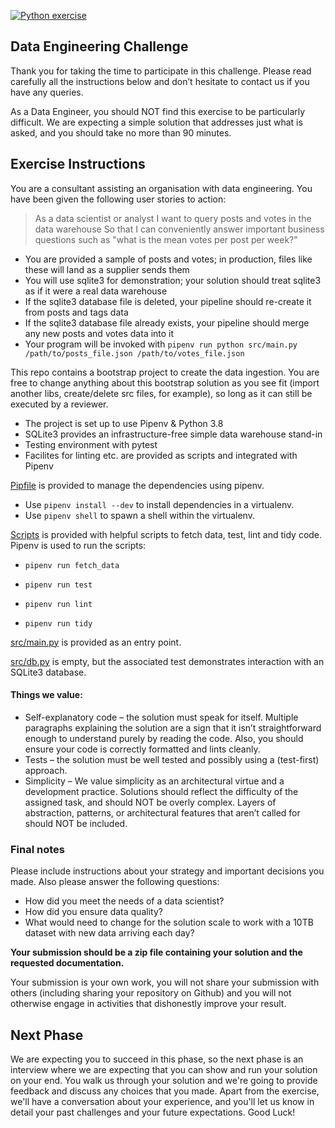 [![Python exercise](https://github.com/EqualExperts/data-engineering-exercise-python/actions/workflows/python-exercise.yml/badge.svg)](https://github.com/EqualExperts/data-studio-exercise-python-sql/actions/workflows/python-exercise.yml)
## Data Engineering Challenge
Thank you for taking the time to participate in this challenge. Please read carefully all the instructions below and don’t hesitate to contact us if you have any queries.

As a Data Engineer, you should NOT find this exercise to be particularly difficult. 
We are expecting a simple solution that addresses just what is asked, and you should take no more than 90 minutes.

## Exercise Instructions 

You are a consultant assisting an organisation with data engineering.
You have been given the following user stories to action:

> As a data scientist or analyst
> I want to query posts and votes in the data warehouse
> So that I can conveniently answer important business questions such as "what is the mean votes per post per week?"

- You are provided a sample of posts and votes; in production, files like these will land as a supplier sends them
- You will use sqlite3 for demonstration; your solution should treat sqlite3 as if it were a real data warehouse
- If the sqlite3 database file is deleted, your pipeline should re-create it from posts and tags data
- If the sqlite3 database file already exists, your pipeline should merge any new posts and votes data into it
- Your program will be invoked with `pipenv run python src/main.py /path/to/posts_file.json /path/to/votes_file.json`

This repo contains a bootstrap project to create the data ingestion.
You are free to change anything about this bootstrap solution as you see fit (import another libs, create/delete src files, for example), so long as it can still be executed by a reviewer.

- The project is set up to use Pipenv & Python 3.8
- SQLite3 provides an infrastructure-free simple data warehouse stand-in
- Testing environment with pytest
- Facilites for linting etc. are provided as scripts and integrated with Pipenv

[Pipfile](Pipfile) is provided to manage the dependencies using pipenv. 

  - Use `pipenv install --dev` to install dependencies in a virtualenv.
  - Use `pipenv shell` to spawn a shell within the virtualenv.

[Scripts](scripts) is provided with helpful scripts to fetch data, test, lint and tidy code. Pipenv is used to run the scripts: 

  - `pipenv run fetch_data`

  - `pipenv run test`

  - `pipenv run lint`

  - `pipenv run tidy`

[src/main.py](src/main.py) is provided as an entry point.

[src/db.py](src/db.py) is empty, but the associated test demonstrates interaction with an SQLite3 database.

#### Things we value:
- Self-explanatory code – the solution must speak for itself. Multiple paragraphs explaining the solution are a sign that it isn’t straightforward enough to understand purely by reading the code. Also, you should ensure your code is correctly formatted and lints cleanly.
- Tests – the solution must be well tested and possibly using a (test­-first) approach.
- Simplicity – We value simplicity as an architectural virtue and a development practice. Solutions should reflect the difficulty of the assigned task, and should NOT be overly complex. Layers of abstraction, patterns, or architectural features that aren’t called for should NOT be included.

### Final notes
Please include instructions about your strategy and important decisions you made. Also please answer the following questions: 
- How did you meet the needs of a data scientist?
- How did you ensure data quality?
- What would need to change for the solution scale to work with a 10TB dataset with new data arriving each day?

**Your submission should be a zip file containing your solution and the requested documentation.**

Your submission is your own work, you will not share your submission with others (including sharing your repository on Github) and you will not otherwise engage in activities that dishonestly improve your result.

## Next Phase
We are expecting you to succeed in this phase, so the next phase is an interview where we are expecting that you can show and run your solution on your end. 
You walk us through your solution and we're going to provide feedback and discuss any choices that you made.
Apart from the exercise, we'll have a conversation about your experience, and you'll let us know in detail your past challenges and your future expectations. Good Luck!
